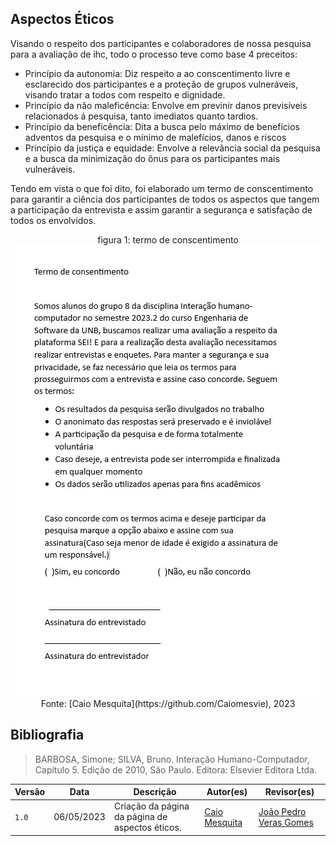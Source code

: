 ## Aspectos Éticos 

Visando o respeito dos participantes e colaboradores de nossa pesquisa para a avaliação de ihc, todo o processo teve como base 4 preceitos:
- Princípio da autonomia: Diz respeito a ao conscentimento livre e esclarecido dos participantes e a proteção de grupos vulneráveis, visando tratar a todos com respeito e dignidade.
- Princípio da não maleficência: Envolve em previnir danos previsíveis relacionados á pesquisa, tanto imediatos quanto tardios.
- Princípio da beneficência: Dita a busca pelo máximo de benefícios adventos da pesquisa e o mínimo de malefícios, danos e riscos
- Princípio da justiça e equidade: Envolve a relevância social da pesquisa e a busca da minimização do ônus para os participantes mais vulneráveis.

 Tendo em vista o que foi dito, foi elaborado um termo de conscentimento para garantir a ciência dos participantes de todos os aspectos que tangem a participação da entrevista e assim garantir a segurança e satisfação de todos os envolvidos.

<center>
  figura 1: termo de conscentimento
  <img src="../imagens/termo_consc.jpg">
  Fonte: [Caio Mesquita](https://github.com/Caiomesvie), 2023
</center> 


## Bibliografia
>BARBOSA, Simone; SILVA, Bruno. Interação Humano-Computador, Capítulo 5. Edição de 2010, São Paulo. Editora: Elsevier Editora Ltda. 


| Versão | Data       | Descrição                                       | Autor(es)                                                                                     | Revisor(es)                                      |
| ------ | ---------- | ----------------------------------------------- | ------------------------------------------------| ------------------------------------------------ |
| `1.0`  | 06/05/2023 | Criação da página da página de aspectos éticos. | [Caio Mesquita](https://github.com/Caiomesvie)  | [João Pedro Veras Gomes](https://github.com/joosPerro)
